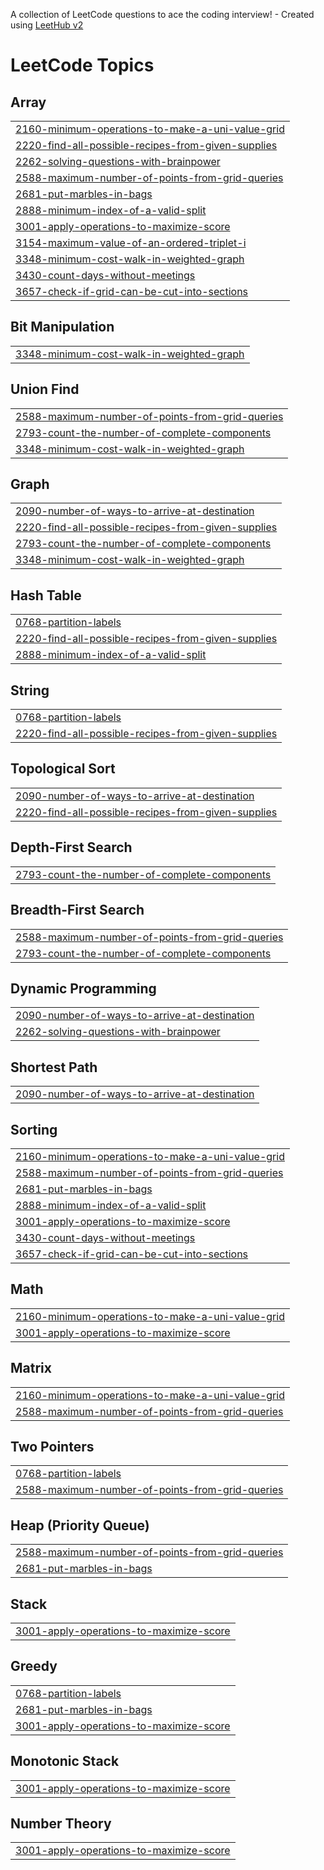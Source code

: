A collection of LeetCode questions to ace the coding interview! - Created using [LeetHub v2](https://github.com/arunbhardwaj/LeetHub-2.0)
<!---LeetCode Topics Start-->
# LeetCode Topics
## Array
|  |
| ------- |
| [2160-minimum-operations-to-make-a-uni-value-grid](https://github.com/nilesh0198/DSA-Practice/tree/master/2160-minimum-operations-to-make-a-uni-value-grid) |
| [2220-find-all-possible-recipes-from-given-supplies](https://github.com/nilesh0198/DSA-Practice/tree/master/2220-find-all-possible-recipes-from-given-supplies) |
| [2262-solving-questions-with-brainpower](https://github.com/nilesh0198/DSA-Practice/tree/master/2262-solving-questions-with-brainpower) |
| [2588-maximum-number-of-points-from-grid-queries](https://github.com/nilesh0198/DSA-Practice/tree/master/2588-maximum-number-of-points-from-grid-queries) |
| [2681-put-marbles-in-bags](https://github.com/nilesh0198/DSA-Practice/tree/master/2681-put-marbles-in-bags) |
| [2888-minimum-index-of-a-valid-split](https://github.com/nilesh0198/DSA-Practice/tree/master/2888-minimum-index-of-a-valid-split) |
| [3001-apply-operations-to-maximize-score](https://github.com/nilesh0198/DSA-Practice/tree/master/3001-apply-operations-to-maximize-score) |
| [3154-maximum-value-of-an-ordered-triplet-i](https://github.com/nilesh0198/DSA-Practice/tree/master/3154-maximum-value-of-an-ordered-triplet-i) |
| [3348-minimum-cost-walk-in-weighted-graph](https://github.com/nilesh0198/DSA-Practice/tree/master/3348-minimum-cost-walk-in-weighted-graph) |
| [3430-count-days-without-meetings](https://github.com/nilesh0198/DSA-Practice/tree/master/3430-count-days-without-meetings) |
| [3657-check-if-grid-can-be-cut-into-sections](https://github.com/nilesh0198/DSA-Practice/tree/master/3657-check-if-grid-can-be-cut-into-sections) |
## Bit Manipulation
|  |
| ------- |
| [3348-minimum-cost-walk-in-weighted-graph](https://github.com/nilesh0198/DSA-Practice/tree/master/3348-minimum-cost-walk-in-weighted-graph) |
## Union Find
|  |
| ------- |
| [2588-maximum-number-of-points-from-grid-queries](https://github.com/nilesh0198/DSA-Practice/tree/master/2588-maximum-number-of-points-from-grid-queries) |
| [2793-count-the-number-of-complete-components](https://github.com/nilesh0198/DSA-Practice/tree/master/2793-count-the-number-of-complete-components) |
| [3348-minimum-cost-walk-in-weighted-graph](https://github.com/nilesh0198/DSA-Practice/tree/master/3348-minimum-cost-walk-in-weighted-graph) |
## Graph
|  |
| ------- |
| [2090-number-of-ways-to-arrive-at-destination](https://github.com/nilesh0198/DSA-Practice/tree/master/2090-number-of-ways-to-arrive-at-destination) |
| [2220-find-all-possible-recipes-from-given-supplies](https://github.com/nilesh0198/DSA-Practice/tree/master/2220-find-all-possible-recipes-from-given-supplies) |
| [2793-count-the-number-of-complete-components](https://github.com/nilesh0198/DSA-Practice/tree/master/2793-count-the-number-of-complete-components) |
| [3348-minimum-cost-walk-in-weighted-graph](https://github.com/nilesh0198/DSA-Practice/tree/master/3348-minimum-cost-walk-in-weighted-graph) |
## Hash Table
|  |
| ------- |
| [0768-partition-labels](https://github.com/nilesh0198/DSA-Practice/tree/master/0768-partition-labels) |
| [2220-find-all-possible-recipes-from-given-supplies](https://github.com/nilesh0198/DSA-Practice/tree/master/2220-find-all-possible-recipes-from-given-supplies) |
| [2888-minimum-index-of-a-valid-split](https://github.com/nilesh0198/DSA-Practice/tree/master/2888-minimum-index-of-a-valid-split) |
## String
|  |
| ------- |
| [0768-partition-labels](https://github.com/nilesh0198/DSA-Practice/tree/master/0768-partition-labels) |
| [2220-find-all-possible-recipes-from-given-supplies](https://github.com/nilesh0198/DSA-Practice/tree/master/2220-find-all-possible-recipes-from-given-supplies) |
## Topological Sort
|  |
| ------- |
| [2090-number-of-ways-to-arrive-at-destination](https://github.com/nilesh0198/DSA-Practice/tree/master/2090-number-of-ways-to-arrive-at-destination) |
| [2220-find-all-possible-recipes-from-given-supplies](https://github.com/nilesh0198/DSA-Practice/tree/master/2220-find-all-possible-recipes-from-given-supplies) |
## Depth-First Search
|  |
| ------- |
| [2793-count-the-number-of-complete-components](https://github.com/nilesh0198/DSA-Practice/tree/master/2793-count-the-number-of-complete-components) |
## Breadth-First Search
|  |
| ------- |
| [2588-maximum-number-of-points-from-grid-queries](https://github.com/nilesh0198/DSA-Practice/tree/master/2588-maximum-number-of-points-from-grid-queries) |
| [2793-count-the-number-of-complete-components](https://github.com/nilesh0198/DSA-Practice/tree/master/2793-count-the-number-of-complete-components) |
## Dynamic Programming
|  |
| ------- |
| [2090-number-of-ways-to-arrive-at-destination](https://github.com/nilesh0198/DSA-Practice/tree/master/2090-number-of-ways-to-arrive-at-destination) |
| [2262-solving-questions-with-brainpower](https://github.com/nilesh0198/DSA-Practice/tree/master/2262-solving-questions-with-brainpower) |
## Shortest Path
|  |
| ------- |
| [2090-number-of-ways-to-arrive-at-destination](https://github.com/nilesh0198/DSA-Practice/tree/master/2090-number-of-ways-to-arrive-at-destination) |
## Sorting
|  |
| ------- |
| [2160-minimum-operations-to-make-a-uni-value-grid](https://github.com/nilesh0198/DSA-Practice/tree/master/2160-minimum-operations-to-make-a-uni-value-grid) |
| [2588-maximum-number-of-points-from-grid-queries](https://github.com/nilesh0198/DSA-Practice/tree/master/2588-maximum-number-of-points-from-grid-queries) |
| [2681-put-marbles-in-bags](https://github.com/nilesh0198/DSA-Practice/tree/master/2681-put-marbles-in-bags) |
| [2888-minimum-index-of-a-valid-split](https://github.com/nilesh0198/DSA-Practice/tree/master/2888-minimum-index-of-a-valid-split) |
| [3001-apply-operations-to-maximize-score](https://github.com/nilesh0198/DSA-Practice/tree/master/3001-apply-operations-to-maximize-score) |
| [3430-count-days-without-meetings](https://github.com/nilesh0198/DSA-Practice/tree/master/3430-count-days-without-meetings) |
| [3657-check-if-grid-can-be-cut-into-sections](https://github.com/nilesh0198/DSA-Practice/tree/master/3657-check-if-grid-can-be-cut-into-sections) |
## Math
|  |
| ------- |
| [2160-minimum-operations-to-make-a-uni-value-grid](https://github.com/nilesh0198/DSA-Practice/tree/master/2160-minimum-operations-to-make-a-uni-value-grid) |
| [3001-apply-operations-to-maximize-score](https://github.com/nilesh0198/DSA-Practice/tree/master/3001-apply-operations-to-maximize-score) |
## Matrix
|  |
| ------- |
| [2160-minimum-operations-to-make-a-uni-value-grid](https://github.com/nilesh0198/DSA-Practice/tree/master/2160-minimum-operations-to-make-a-uni-value-grid) |
| [2588-maximum-number-of-points-from-grid-queries](https://github.com/nilesh0198/DSA-Practice/tree/master/2588-maximum-number-of-points-from-grid-queries) |
## Two Pointers
|  |
| ------- |
| [0768-partition-labels](https://github.com/nilesh0198/DSA-Practice/tree/master/0768-partition-labels) |
| [2588-maximum-number-of-points-from-grid-queries](https://github.com/nilesh0198/DSA-Practice/tree/master/2588-maximum-number-of-points-from-grid-queries) |
## Heap (Priority Queue)
|  |
| ------- |
| [2588-maximum-number-of-points-from-grid-queries](https://github.com/nilesh0198/DSA-Practice/tree/master/2588-maximum-number-of-points-from-grid-queries) |
| [2681-put-marbles-in-bags](https://github.com/nilesh0198/DSA-Practice/tree/master/2681-put-marbles-in-bags) |
## Stack
|  |
| ------- |
| [3001-apply-operations-to-maximize-score](https://github.com/nilesh0198/DSA-Practice/tree/master/3001-apply-operations-to-maximize-score) |
## Greedy
|  |
| ------- |
| [0768-partition-labels](https://github.com/nilesh0198/DSA-Practice/tree/master/0768-partition-labels) |
| [2681-put-marbles-in-bags](https://github.com/nilesh0198/DSA-Practice/tree/master/2681-put-marbles-in-bags) |
| [3001-apply-operations-to-maximize-score](https://github.com/nilesh0198/DSA-Practice/tree/master/3001-apply-operations-to-maximize-score) |
## Monotonic Stack
|  |
| ------- |
| [3001-apply-operations-to-maximize-score](https://github.com/nilesh0198/DSA-Practice/tree/master/3001-apply-operations-to-maximize-score) |
## Number Theory
|  |
| ------- |
| [3001-apply-operations-to-maximize-score](https://github.com/nilesh0198/DSA-Practice/tree/master/3001-apply-operations-to-maximize-score) |
<!---LeetCode Topics End-->